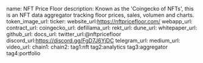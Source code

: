 name: NFT Price Floor
description: Known as the 'Coingecko of NFTs', this is an NFT data aggregator tracking floor prices, sales, volumen and charts.
token_image_url:
ticker:
website_url:https://nftpricefloor.com/
webapp_url:
contract_url:
coingecko_url:
defillama_url:
rekt_url:
dune_url:
whitepaper_url:
github_url:
docs_url:
twitter_url:@nftpricefloor
discord_url:https://discord.gg/FgD7J6YjDC
telegram_url:
medium_url:
video_url:
chain1:
chain2:
tag1:nft
tag2:analytics
tag3:aggregator
tag4:portfolio